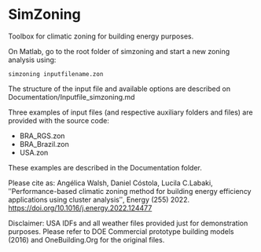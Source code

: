 # SimZoning
Toolbox for climatic zoning for building energy purposes.

On Matlab, go to the root folder of simzoning and start a new zoning analysis using:
```
simzoning inputfilename.zon
```

The structure of the input file and available options are described on Documentation/Inputfile_simzoning.md

Three examples of input files (and respective auxiliary folders and files) are provided with the source code:
* BRA_RGS.zon
* BRA_Brazil.zon
* USA.zon

These examples are described in the Documentation folder.

Please cite as:
Angélica Walsh, Daniel Cóstola, Lucila C.Labaki, ʺPerformance-based climatic zoning method for building energy efficiency applications using cluster analysisʺ, Energy (255) 2022. https://doi.org/10.1016/j.energy.2022.124477

Disclaimer:
USA IDFs and all weather files provided just for demonstration purposes.
Please refer to DOE Commercial prototype building models (2016) and OneBuilding.Org for the original files.
